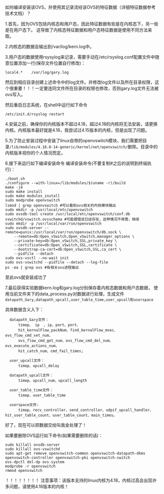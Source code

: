 如何编译安装该OVS，并使用其记录流经该OVS的特征数据（详细特征数据参考技术文档）？

1.首先，因为OVS包括内核态和用户态，因此特征数据有些是在内核态下，另一些是在用户态下。
这导致了内核态特征数据和用户态特征数据是使用不同方法来取。

2.内核态的数据会输出到/var/log/kern.log中。

3.用户态的数据使用rsysylog来记录，需要手动在/etc/rsyslog.conf配置文件中随意位置添加一行(保存文件位置自行修改)：
```
local4.*	/var/log/gary.log
```
然后到相应目录创建上述命令中的log文件。并修改log文件以及所在目录权限，这个很重要！！！一定要连同文件所在目录的权限也修改，否则gary.log文件无法被ovs写入。

然后重启日志系统，在shell中运行如下命令
```
/etc/init.d/rsyslog restart 
```
4.安装之前，确保你的内核版本不超过4.18，超过4.18的内核将无法安装，请更换内核。内核版本最好就是4.18，我尝试过4.15版本的内核，但是出现了问题。

5.为了防止安装过程中安装了linux自带的openvswitch模块，我们需要把目录`/lib/modules/4.18.0-14-generic/kernel/net/openvswitch/`删除。目录中的内核版本视你的个人情况而定。

6.接下来运行如下编译安装命令
编译安装命令(不要复制#之后的说明到终端执行)：
```
./boot.sh
./configure --with-linux=/lib/modules/$(uname -r)/build
make -j4
sudo make install
sudo make modules_install
sudo modprobe openvswitch
lsmod | grep openvswitch #可以看到ovs相关的内核模块输出
sudo mkdir -p /usr/local/etc/openvswitch
sudo ovsdb-tool create /usr/local/etc/openvswitch/conf.db vswitchd/vswitch.ovsschema #可能报错说已经存在，这种情况不用管，继续
sudo mkdir -p /usr/local/var/run/openvswitch
sudo ovsdb-server --remote=punix:/usr/local/var/run/openvswitch/db.sock \
    --remote=db:Open_vSwitch,Open_vSwitch,manager_options \
    --private-key=db:Open_vSwitch,SSL,private_key \
    --certificate=db:Open_vSwitch,SSL,certificate \
    --bootstrap-ca-cert=db:Open_vSwitch,SSL,ca_cert \
    --pidfile --detach
sudo ovs-vsctl --no-wait init
sudo ovs-vswitchd --pidfile --detach --log-file
ps -ea | grep ovs #有相关ovs进程输出
```
至此ovs就安装成功了



7.最后获得实验数据kern.log和gary.log分别保存着内核态数据和用户态数据，
  使用当前文件夹下的data_process.py对数据进行处理，生成文件
  ```datapath_Gary,datapath_upcall,user_table_time,user_upcall和userspace```

  具体数据含义入下：
  ```
	datapath_Gary文件：
		timep、 ip  、ip、port、port、 
		hit_kernalFlow_packNum、find_kernalFlow_msec、ovs_flow_cmd_set_num、
		ovs_flow_cmd_get_num、ovs_flow_cmd_del_num、ovs_execute_actions_num、
		hit_catch_num、cmd_fail_times;
			
	user_upcall文件：
		timep、upcall_delay
			
	datapath_upcall文件：
		timep、upcall_num、upcall_length

	user_table_time文件：
		timep、user_table_time
			
	userspace文件:
		timep、recv_controller、send_controller、udpif_upcall_handler、hit_user_table_count、user_table_count、main_times。
```


  好了，现在可以把数据交给叫我金处理了！






如果要删除OVS运行如下命令(如果需要删除的话)：
```
sudo killall ovsdb-server
sudo killall ovs-vswitchd
sudo apt-get remove openvswitch-common openvswitch-datapath-dkms openvswitch-controller openvswitch-pki openvswitch-switch
ovs-dpctl del-dp ovs-system
modprobe -r openvswitch 
rmmod openvswitch
```

！！！！！！！！
注意事项：该版本支持的linux内核为4.18，内核过高会出现许多问题，请使用4.18版本的内核！
